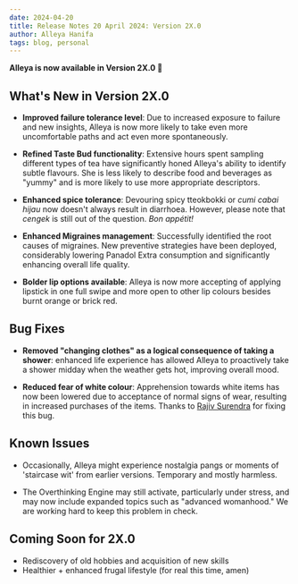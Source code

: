 ```yaml
---
date: 2024-04-20
title: Release Notes 20 April 2024: Version 2X.0
author: Alleya Hanifa
tags: blog, personal
---
```


**Alleya is now available in Version 2X.0 🎉**

## What's New in Version 2X.0


- **Improved failure tolerance level**: Due to increased exposure to failure and new insights, Alleya is now more likely to take even more uncomfortable paths and act even more spontaneously.

- **Refined Taste Bud functionality**:
Extensive hours spent sampling different types of tea have significantly honed Alleya's ability to identify subtle flavours. She is less likely to describe food and beverages as "yummy" and is more likely to use more appropriate descriptors.

- **Enhanced spice tolerance**: Devouring spicy tteokbokki or *cumi cabai hijau* now doesn't always result in diarrhoea. However, please note that *cengek* is still out of the question. *Bon appétit!*

- **Enhanced Migraines management**: Successfully identified the root causes of migraines. New preventive strategies have been deployed, considerably lowering Panadol Extra consumption and significantly enhancing overall life quality.

- **Bolder lip options available**: Alleya is now more accepting of applying lipstick in one full swipe and more open to other lip colours besides burnt orange or brick red.


## Bug Fixes

- **Removed "changing clothes" as a logical consequence of taking a shower**: enhanced life experience has allowed Alleya to proactively take a shower midday when the weather gets hot, improving overall mood. 

- **Reduced fear of white colour**: Apprehension towards white items has now been lowered due to acceptance of normal signs of wear, resulting in increased purchases of the items. Thanks to [Rajiv Surendra](https://youtube.com/watch?v=ClAqiBqqtu0) for fixing this bug.

## Known Issues
- Occasionally, Alleya might experience nostalgia pangs or moments of 'staircase wit' from earlier versions. Temporary and mostly harmless. 

- The Overthinking Engine may still activate, particularly under stress, and may now include expanded topics such as "advanced womanhood." We are working hard to keep this problem in check.

## Coming Soon for 2X.0

- Rediscovery of old hobbies and acquisition of new skills
- Healthier + enhanced frugal lifestyle (for real this time, amen)